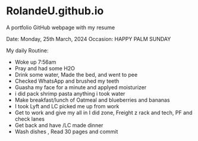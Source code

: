 # RolandeU.github.io
A portfolio GitHub webpage with my resume

Date: Monday, 25th March, 2024
Occasion: HAPPY PALM SUNDAY

My daily Routine:
- Woke up 7:56am
- Pray and had some H2O
- Drink some water, Made the bed, and went to pee
- Checked WhatsApp and brushed my teeth
- Guasha my face for a minute and applyed moisturizer 
- i did pack shrimp pasta anything i took water
- Make breakfast/lunch of Oatmeal and blueberries and bananas 
- I took Lyft and LC picked me up from work
- Get to work and give my all in I did zone, Freight z rack and tech, PF and check lanes
- Get back and have /LC made dinner
- Wash dishes , Read 30 pages and commit
